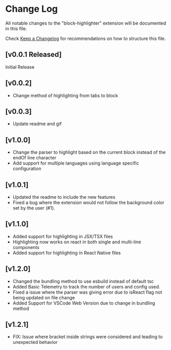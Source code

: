 # Change Log

All notable changes to the "block-highlighter"
extension will be documented in this file.

Check
[Keep a Changelog](http://keepachangelog.com/) for
recommendations on how to structure this file.

## [v0.0.1 Released]

Initial Release

## [v0.0.2]

- Change method of highlighting from tabs to block

## [v0.0.3]

- Update readme and gif

## [v1.0.0]

- Change the parser to highlight based on the current block instead of the endOf line character
- Add support for multiple languages using language specific configuration

## [v1.0.1]

- Updated the readme to include the new features
- Fixed a bug where the extension would not follow the background color set by the user (#1).

## [v1.1.0]

- Added support for highlighting in JSX/TSX files
- Highlighting now works on react in both single and multi-line components
- Added support for highlighting in React Native files

## [v1.2.0]

- Changed the bundling method to use esbuild instead of default tsc
- Added Basic Telemetry to track the number of users and config used.
- Fixed a issue where the parser was giving error due to isReact flag not being updated on file change
- Added Support for VSCode Web Version due to change in bundling method

## [v1.2.1]

- FIX: Issue where bracket inside strings were considered and leading to unexpected behavior
